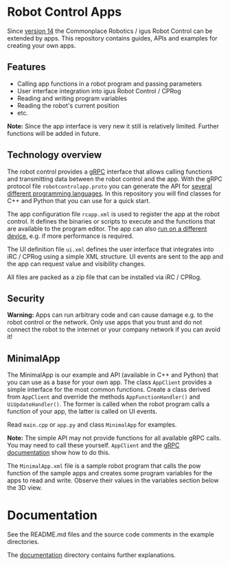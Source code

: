 # Robot Control Apps

Since [version 14](https://wiki.cpr-robots.com/index.php/IgusRobotControl-Release14-EN) the Commonplace Robotics / igus Robot Control can be extended by apps. This repository contains guides, APIs and examples for creating your own apps.

## Features
* Calling app functions in a robot program and passing parameters
* User interface integration into igus Robot Control / CPRog
* Reading and writing program variables
* Reading the robot's current position
* etc.

**Note:** Since the app interface is very new it still is relatively limited. Further functions will be added in future.

## Technology overview
The robot control provides a [gRPC](https://grpc.io/) interface that allows calling functions and transmitting data between the robot control and the app. With the gRPC protocol file ```robotcontrolapp.proto``` you can generate the API for [several different programming languages](https://grpc.io/docs/languages/). In this repository you will find classes for C++ and Python that you can use for a quick start.

The app configuration file ```rcapp.xml``` is used to register the app at the robot control. It defines the binaries or scripts to execute and the functions that are available to the program editor. The app can also [run on a different device](documentation/Packaging.md), e.g. if more performance is required.

The UI definition file ```ui.xml``` defines the user interface that integrates into iRC / CPRog using a simple XML structure. UI events are sent to the app and the app can request value and visibility changes.

All files are packed as a zip file that can be installed via iRC / CPRog.

## Security
**Warning:** Apps can run arbitrary code and can cause damage e.g. to the robot control or the network. Only use apps that you trust and do not connect the robot to the internet or your company network if you can avoid it!

## MinimalApp
The MinimalApp is our example and API (available in C++ and Python) that you can use as a base for your own app. The class ```AppClient``` provides a simple interface for the most common functions. Create a class derived from ```AppClient``` and override the methods ```AppFunctionHandler()``` and ```UiUpdateHandler()```. The former is called when the robot program calls a function of your app, the latter is called on UI events.

Read ```main.cpp``` or ```app.py``` and class ```MinimalApp``` for examples.

**Note:** The simple API may not provide functions for all available gRPC calls. You may need to call these yourself. ```AppClient``` and the [gRPC documentation](https://grpc.io/docs/) show how to do this.

The ```MinimalApp.xml``` file is a sample robot program that calls the pow function of the sample apps and creates some program variables for the apps to read and write. Observe their values in the variables section below the 3D view.

# Documentation
See the README.md files and the source code comments in the example directories.

The [documentation](documentation/README.md) directory contains further explanations.
